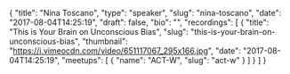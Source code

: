{
  "title": "Nina Toscano",
  "type": "speaker",
  "slug": "nina-toscano",
  "date": "2017-08-04T14:25:19",
  "draft": false,
  "bio": "",
  "recordings": [
    {
      "title": "This is Your Brain on Unconscious Bias",
      "slug": "this-is-your-brain-on-unconscious-bias",
      "thumbnail": "https://i.vimeocdn.com/video/651117067_295x166.jpg",
      "date": "2017-08-04T14:25:19",
      "meetups": [
        {
          "name": "ACT-W",
          "slug": "act-w"
        }
      ]
    }
  ]
}